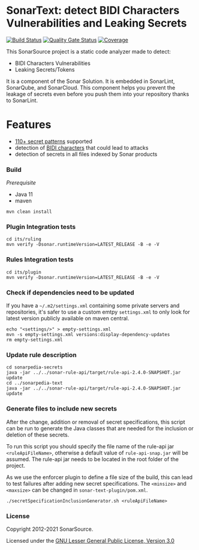 # SonarText: detect BIDI Characters Vulnerabilities and Leaking Secrets
[![Build Status](https://api.cirrus-ci.com/github/SonarSource/sonar-text.svg?branch=master)](https://cirrus-ci.com/github/SonarSource/sonar-text)
[![Quality Gate Status](https://next.sonarqube.com/sonarqube/api/project_badges/measure?project=org.sonarsource.text%3Atext&metric=alert_status&token=75147023237a0ed7ea1a5efc5fe7ce286061ad6f)](https://next.sonarqube.com/sonarqube/dashboard?id=org.sonarsource.text%3Atext)
[![Coverage](https://next.sonarqube.com/sonarqube/api/project_badges/measure?project=org.sonarsource.text%3Atext&metric=coverage&token=75147023237a0ed7ea1a5efc5fe7ce286061ad6f)](https://next.sonarqube.com/sonarqube/dashboard?id=org.sonarsource.text%3Atext)

This SonarSource project is a static code analyzer made to detect:
* BIDI Characters Vulnerabilities
* Leaking Secrets/Tokens

It is a component of the Sonar Solution. It is embedded in SonarLint, SonarQube, and SonarCloud.
This component helps you prevent the leakage of secrets even before you push them into your repository thanks to SonarLint.

# Features
* [110+ secret patterns](https://rules.sonarsource.com/secrets/) supported
* detection of [BIDI characters](https://rules.sonarsource.com/text/) that could lead to attacks
* detection of secrets in all files indexed by Sonar products

### Build

*Prerequisite*

- Java 11
- maven

```shell
mvn clean install
```

### Plugin Integration tests

```shell
cd its/ruling
mvn verify -Dsonar.runtimeVersion=LATEST_RELEASE -B -e -V
```

### Rules Integration tests

```shell
cd its/plugin
mvn verify -Dsonar.runtimeVersion=LATEST_RELEASE -B -e -V
```

### Check if dependencies need to be updated

If you have a `~/.m2/settings.xml` containing some private servers and repositories, it's safer to use
a custom emtpy `settings.xml` to only look for latest version publicly available on maven central.

```shell
echo "<settings/>" > empty-settings.xml
mvn -s empty-settings.xml versions:display-dependency-updates
rm empty-settings.xml
```

### Update rule description

```shell
cd sonarpedia-secrets
java -jar ../../sonar-rule-api/target/rule-api-2.4.0-SNAPSHOT.jar update
cd ../sonarpedia-text
java -jar ../../sonar-rule-api/target/rule-api-2.4.0-SNAPSHOT.jar update
```

### Generate files to include new secrets

After the change, addition or removal of secret specifications, this script can be run to generate the Java classes that are needed 
for the inclusion or deletion of these secrets.

To run this script you should specify the file name of the rule-api jar `<ruleApiFileName>`, otherwise a default value of `rule-api-snap.jar` will be assumed.
The rule-api jar needs to be located in the root folder of the project.

As we use the enforcer plugin to define a file size of the build, this can lead to test failures after adding new secret specifications.
The `<minsize>` and `<maxsize>` can be changed in `sonar-text-plugin/pom.xml`.
```shell
./secretSpecificationInclusionGenerator.sh <ruleApiFileName>
```

### License

Copyright 2012-2021 SonarSource.

Licensed under the [GNU Lesser General Public License, Version 3.0](https://www.gnu.org/licenses/lgpl.txt)
